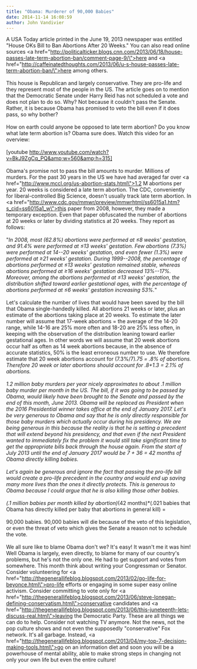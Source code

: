 ```yaml
---
title: "Obama: Murderer of 90,000 Babies"
date: 2014-11-14 16:08:59
author: John Vandivier
---
```




A USA Today article printed in the June 19, 2013 newspaper was entitled \"House OKs Bill to Ban Abortions After 20 Weeks.\" You can also read online sources <a href=\"http://politicalticker.blogs.cnn.com/2013/06/18/house-passes-late-term-abortion-ban/comment-page-9/\">here </a>and <a href=\"http://caffeinatedthoughts.com/2013/06/u-s-house-passes-late-term-abortion-ban/\">here </a>among others.<br /><br />This house is Republican and largely conservative. They are pro-life and they represent most of the people in the US. The article goes on to mention that the Democratic Senate under Harry Reid has not scheduled a vote and does not plan to do so. Why? Not because it couldn't pass the Senate. Rather, it is because Obama has promised to veto the bill even if it does pass, so why bother?<br /><br />How on earth could anyone be opposed to late term abortion? Do you know what late term abortion is? Obama sure does. Watch this video for an overview:<br /><br />[youtube http://www.youtube.com/watch?v=BkJ9ZgCq_PQ&amp;w=560&amp;h=315]<br /><br />Obama's promise not to pass the bill amounts to murder. Millions of murders. For the past 30 years in the US we have had averaged far over <a href=\"http://www.mccl.org/us-abortion-stats.html\">1.2 M abortions per year</a>. 20 weeks is considered a late term abortion. The CDC, conveniently for liberal-controlled Big Science, doesn't usually track late term abortion. In <a href=\"http://www.cdc.gov/mmwr/preview/mmwrhtml/ss6015a1.htm?s_cid=ss6015a1_w\">this paper from 2008</a>, however, they made a temporary exception. Even that paper obfuscated the number of abortions at 20 weeks or later by dividing statistics at 20 weeks. They report as follows:<br /><br />\"<i>In 2008, most (62.8%) abortions were performed at ≤8 weeks' gestation, and 91.4% were performed at ≤13 weeks' gestation. Few abortions (7.3%) were performed at 14--20 weeks' gestation, and even fewer (1.3%) were performed at ≥21 weeks' gestation. During 1999--2008, the percentage of abortions performed at ≤13 weeks' gestation remained stable, whereas abortions performed at ≥16 weeks' gestation decreased 13%--17%. Moreover, among the abortions performed at ≤13 weeks' gestation, the distribution shifted toward earlier gestational ages, with the percentage of abortions performed at ≤6 weeks' gestation increasing 53%.</i>\"<br /><br />Let's calculate the number of lives that would have been saved by the bill that Obama single-handedly killed. All abortions 21 weeks or later, plus an estimate of the abortions taking place at 20 weeks. To estimate the later number will assume that 17-week abortions = the average of the 14-20 range, while 14-16 are 25% more often and 18-20 are 25% less often, in keeping with the observation of the distribution leaning toward earlier gestational ages. In other words we will assume that 20 week abortions occur half as often as 14 week abortions because, in the absence of accurate statistics, 50% is the least erroneous number to use. We therefore estimate that 20 week abortions account for (7.3%/7)*.75 = .8% of abortions. Therefore 20 week or later abortions should account for .8+1.3 = 2.1% of abortions.<br /><br />1.2 million baby murders per year nicely approximates to about .1 million baby murder per month in the US. The bill, if it was going to be passed by Obama, would likely have been brought to the Senate and passed by the end of this month, June 2013. Obama will be replaced as President when the 2016 Presidential winner takes office at the end of January 2017. Let's be very generous to Obama and say that he is only directly responsible for those baby murders which actually occur during his presidency. We are being generous in this because the reality is that he is setting a precedent that will extend beyond his presidency, and that even if the next President wanted to immediately fix the problem it would still take significant time to get the appropriate bills back through the house again. From the start of July 2013 until the end of January 2017 would be 7 + 36 = 42 months of Obama directly killing babies.<br /><br />Let's again be generous and ignore the fact that passing the pro-life bill would create a pro-life precedent in the country and would end up saving many more lives than the ones it directly protects. This is generous to Obama because I could argue that he is also killing those other babies.<br /><br />(.1 million babies per month killed by abortion)*(42 months)*(.021 babies that Obama has directly killed per baby that abortions in general kill) = <br /><br />90,000 babies. 90,000 babies will die because of the veto of this legislation, or even the threat of veto which gives the Senate a reason not to schedule the vote.<br /><br />We all sure like to blame Obama don't we? It's easy! It wasn't me it was him! Well Obama is largely, even directly, to blame for many of our country's problems, but he's not the only one. He had to get support and votes from somewhere. This month think about writing your Congressman or Senator. Consider volunteering for <a href=\"http://thegenerallifeblog.blogspot.com/2013/02/go-life-for-beyonce.html\">pro-life</a> efforts or engaging in some super easy online activism. Consider committing to vote only for <a href=\"http://thegenerallifeblog.blogspot.com/2013/06/steve-lonegan-defining-conservatism.html\">conservative candidates</a> and <a href=\"http://thegenerallifeblog.blogspot.com/2013/06/this-juneteenth-lets-discuss-real.html\">leaving the Democratic Party</a>. These are all things we can do to help. Consider not watching TV anymore. Not the news, not the pop culture shows and not even the supposedly \"conservative\" Fox network. It's all garbage. Instead, <a href=\"http://thegenerallifeblog.blogspot.com/2013/04/my-top-7-decision-making-tools.html\">go on an information diet</a> and soon you will be a powerhouse of mental ability, able to make strong steps in changing not only your own life but even the entire culture!